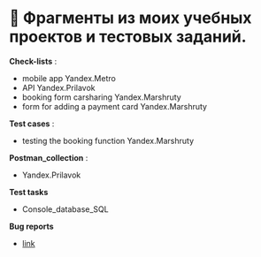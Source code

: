 
# 💬 Фрагменты из моих учебных проектов и тестовых заданий.



 **Check-lists** :
- mobile app Yandex.Metro
-  API Yandex.Prilavok
-  booking form carsharing Yandex.Marshruty
-  form for adding a payment card Yandex.Marshruty
  
  **Test cases** :
- testing  the booking function Yandex.Marshruty

**Postman_collection** :
- Yandex.Prilavok
  
 **Test tasks**
- Console_database_SQL

 **Bug reports**
 - [link](https://zapad4.youtrack.cloud/projects/ca443656-ab05-4329-a0a9-27b2f4736f75)
